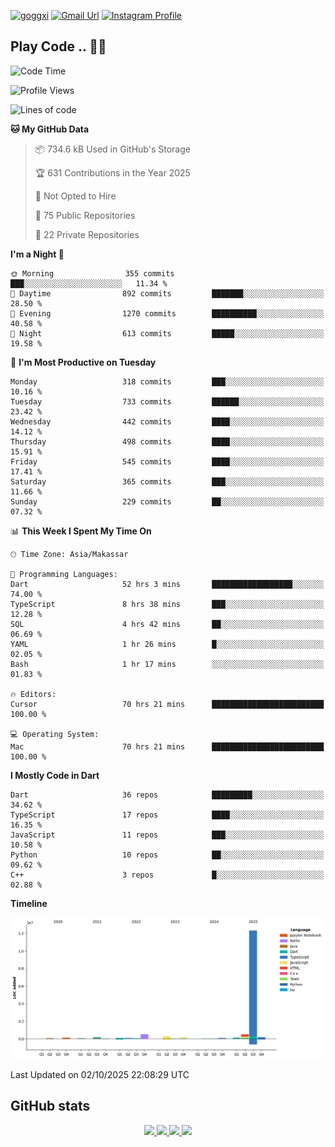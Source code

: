 [![goggxi](https://img.shields.io/badge/Portofolio-Goggxi-orange)](https://goggxi.github.io)
[![Gmail Url](https://img.shields.io/twitter/url?label=Goggxi@gmail.com&logo=gmail&style=social&url=http%3A%2F%2Fmailto%3Acontact.Goggxi@gmail.com)](mailto:Goggxi@gmail.com) [![Instagram Profile](https://img.shields.io/twitter/url?label=moh_rifkan&logo=instagram&style=social&url=https://www.instagram.com/moh_rifkan/)](https://www.instagram.com/moh_rifkan/)

## Play Code .. 💬🚀

<!-- [![Moh Rifkan GitHub stats](https://github-readme-stats.vercel.app/api?username=goggxi&count_private=true&show_icons=true&theme=dracula&custom_title=Goggxi%20Statistic%20🚀)](https://github.com/goggxi/goggxi)

[![Top Langs](https://github-readme-stats.vercel.app/api/top-langs/?username=goggxi&langs_count=8&layout=compact&show_icons=true&theme=dracula)](https://github.com/goggxi/goggxi) -->

<!--START_SECTION:waka-->
![Code Time](http://img.shields.io/badge/Code%20Time-4%2C631%20hrs-blue)

![Profile Views](http://img.shields.io/badge/Profile%20Views-9-blue)

![Lines of code](https://img.shields.io/badge/From%20Hello%20World%20I%27ve%20Written-15.0%20million%20lines%20of%20code-blue)

**🐱 My GitHub Data** 

> 📦 734.6 kB Used in GitHub's Storage 
 > 
> 🏆 631 Contributions in the Year 2025
 > 
> 🚫 Not Opted to Hire
 > 
> 📜 75 Public Repositories 
 > 
> 🔑 22 Private Repositories 
 > 
**I'm a Night 🦉** 

```text
🌞 Morning                355 commits         ███░░░░░░░░░░░░░░░░░░░░░░   11.34 % 
🌆 Daytime                892 commits         ███████░░░░░░░░░░░░░░░░░░   28.50 % 
🌃 Evening                1270 commits        ██████████░░░░░░░░░░░░░░░   40.58 % 
🌙 Night                  613 commits         █████░░░░░░░░░░░░░░░░░░░░   19.58 % 
```
📅 **I'm Most Productive on Tuesday** 

```text
Monday                   318 commits         ███░░░░░░░░░░░░░░░░░░░░░░   10.16 % 
Tuesday                  733 commits         ██████░░░░░░░░░░░░░░░░░░░   23.42 % 
Wednesday                442 commits         ████░░░░░░░░░░░░░░░░░░░░░   14.12 % 
Thursday                 498 commits         ████░░░░░░░░░░░░░░░░░░░░░   15.91 % 
Friday                   545 commits         ████░░░░░░░░░░░░░░░░░░░░░   17.41 % 
Saturday                 365 commits         ███░░░░░░░░░░░░░░░░░░░░░░   11.66 % 
Sunday                   229 commits         ██░░░░░░░░░░░░░░░░░░░░░░░   07.32 % 
```


📊 **This Week I Spent My Time On** 

```text
🕑︎ Time Zone: Asia/Makassar

💬 Programming Languages: 
Dart                     52 hrs 3 mins       ██████████████████░░░░░░░   74.00 % 
TypeScript               8 hrs 38 mins       ███░░░░░░░░░░░░░░░░░░░░░░   12.28 % 
SQL                      4 hrs 42 mins       ██░░░░░░░░░░░░░░░░░░░░░░░   06.69 % 
YAML                     1 hr 26 mins        █░░░░░░░░░░░░░░░░░░░░░░░░   02.05 % 
Bash                     1 hr 17 mins        ░░░░░░░░░░░░░░░░░░░░░░░░░   01.83 % 

🔥 Editors: 
Cursor                   70 hrs 21 mins      █████████████████████████   100.00 % 

💻 Operating System: 
Mac                      70 hrs 21 mins      █████████████████████████   100.00 % 
```

**I Mostly Code in Dart** 

```text
Dart                     36 repos            █████████░░░░░░░░░░░░░░░░   34.62 % 
TypeScript               17 repos            ████░░░░░░░░░░░░░░░░░░░░░   16.35 % 
JavaScript               11 repos            ███░░░░░░░░░░░░░░░░░░░░░░   10.58 % 
Python                   10 repos            ██░░░░░░░░░░░░░░░░░░░░░░░   09.62 % 
C++                      3 repos             █░░░░░░░░░░░░░░░░░░░░░░░░   02.88 % 
```



**Timeline**

![Lines of Code chart](https://raw.githubusercontent.com/Goggxi/Goggxi/main/assets/bar_graph.png)


 Last Updated on 02/10/2025 22:08:29 UTC
<!--END_SECTION:waka-->

## GitHub stats

<p align="center">
  <a href="https://github.com/goggxi">
    <img src="http://github-profile-summary-cards.vercel.app/api/cards/profile-details?username=goggxi&theme=transparent" />
  </a>
  <a href="https://github.com/goggxi">
    <img src="https://github-readme-streak-stats.herokuapp.com/?user=goggxi&hide_border=true&card_width=338&theme=transparent" />
  </a>
  <a href="https://github.com/goggxi">
    <img src="http://github-profile-summary-cards.vercel.app/api/cards/stats?username=goggxi&theme=transparent" />
  </a>
  <a href="https://github.com/goggxi">
    <img src="https://github-readme-stats.vercel.app/api/top-langs/?username=goggxi&langs_count=10&exclude_repo=&hide=c,makefile,html,css,sass,nix,nunjucks,tsql,dockerfile,shell&card_width=699&hide_border=true&theme=transparent" />
  </a>
  <!-- <br/>
  <a href="https://github.com/goggxi">
    <img src="https://komarev.com/ghpvc/?username=goggxi&color=blue&style=flat" />
  </a> -->
</p>
